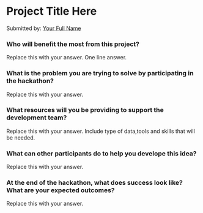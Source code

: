 # Project Title Here

Submitted by: [Your Full Name](https://github.com/your-github-username)


### Who will benefit the most from this project?

Replace this with your answer. One line answer.


### What is the problem you are trying to solve by participating in the hackathon?

Replace this with your answer.



### What resources will you be providing to support the development team?

Replace this with your answer.
Include type of data,tools and skills that will be needed.


### What can other participants do to help you develope this idea?

Replace this with your answer.


### At the end of the hackathon, what does success look like? What are your expected outcomes?

Replace this with your answer.



